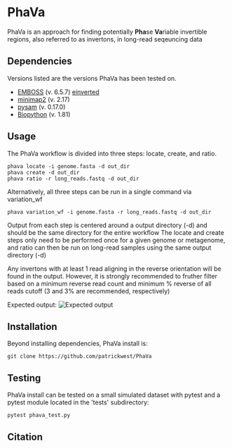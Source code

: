 # PhaVa
PhaVa is an approach for finding potentially **Pha**se **Va**riable invertible regions, also referred to as invertons, in long-read seqeuncing data

## Dependencies
Versions listed are the versions PhaVa has been tested on.
+ [EMBOSS](http://emboss.open-bio.org/html/use/ch02s07.html) (v. 6.5.7) [einverted](https://emboss.sourceforge.net/apps/release/6.6/emboss/apps/einverted.html)
+ [minimap2](https://github.com/lh3/minimap2) (v. 2.17)
+ [pysam](https://github.com/pysam-developers/pysam) (v. 0.17.0)
+ [Biopython](https://biopython.org/) (v. 1.81)

## Usage
The PhaVa workflow is divided into three steps: locate, create, and ratio. 
```
phava locate -i genome.fasta -d out_dir
phava create -d out_dir
phava ratio -r long_reads.fastq -d out_dir
```
Alternatively, all three steps can be run in a single command via variation_wf
```
phava variation_wf -i genome.fasta -r long_reads.fastq -d out_dir
```
Output from each step is centered around a output directory (-d) and should be the same directory for the entire workflow 
The locate and create steps only need to be performed once for a given genome or metagenome, and ratio can then be run on long-read samples using the same output directory (-d)

Any invertons with at least 1 read aligning in the reverse orientation will be found in the output. However, it is strongly recommended to fruther filter based on a minimum reverse read count and minimum % reverse of all reads cutoff (3 and 3% are recommended, respectively)

Expected output:
![Expected output](https://github.com/patrickwest/PhaVa/blob/main/PhavaExpectedOutput-01.png?raw=true)

## Installation
Beyond installing dependencies, PhaVa install is:
```
git clone https://github.com/patrickwest/PhaVa
```
## Testing
PhaVa install can be tested on a small simulated dataset with pytest and a pytest module located in the 'tests' subdirectory:
```
pytest phava_test.py
```
## Citation
